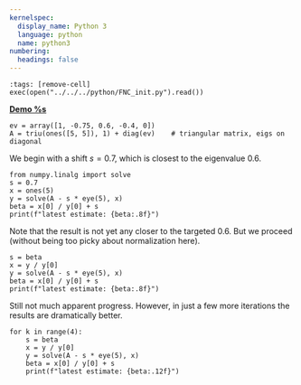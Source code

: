 ```yaml
---
kernelspec:
  display_name: Python 3
  language: python
  name: python3
numbering:
  headings: false
---
```

```{code-cell}
:tags: [remove-cell]
exec(open("../../../python/FNC_init.py").read())
```
[**Demo %s**](#demo-inviter-accel)

```{code-cell}
ev = array([1, -0.75, 0.6, -0.4, 0])
A = triu(ones([5, 5]), 1) + diag(ev)    # triangular matrix, eigs on diagonal
```

We begin with a shift $s=0.7$, which is closest to the eigenvalue 0.6.

```{code-cell}
from numpy.linalg import solve
s = 0.7
x = ones(5)
y = solve(A - s * eye(5), x)
beta = x[0] / y[0] + s
print(f"latest estimate: {beta:.8f}")
```

Note that the result is not yet any closer to the targeted 0.6. But we proceed (without being too picky about normalization here).

```{code-cell}
s = beta
x = y / y[0]
y = solve(A - s * eye(5), x)
beta = x[0] / y[0] + s
print(f"latest estimate: {beta:.8f}")
```

Still not much apparent progress. However, in just a few more iterations the results are dramatically better.

```{code-cell}
for k in range(4):
    s = beta
    x = y / y[0]
    y = solve(A - s * eye(5), x)
    beta = x[0] / y[0] + s
    print(f"latest estimate: {beta:.12f}")
```
